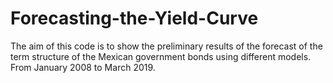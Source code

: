 # Forecasting-the-Yield-Curve
The aim of this code is to show the preliminary results of the forecast of the term structure of the Mexican government bonds using different models. From January 2008 to March 2019. 
